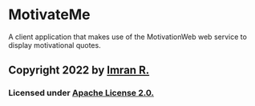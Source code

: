# MotivateMe
A client application that makes use of the MotivationWeb web service to display motivational quotes.




## **Copyright 2022** by [Imran R.](https://github.com/space-ninja-x)

### Licensed under [Apache License 2.0.](https://github.com/space-ninja-x/The-Bell-App/blob/main/LICENSE)
